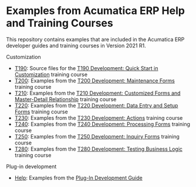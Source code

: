 # Examples from Acumatica ERP Help and Training Courses

This repository contains examples that are included in the Acumatica ERP developer guides and training courses in Version 2021 R1.

Customization

 * [T190](Customization/T190): Source files for the [T190 Development: Quick Start in Customization](https://openuni.acumatica.com/courses/development/t190-development-quick-start-in-customization/) training course
 * [T200](Customization/T200): Examples from the [T200 Development: Maintenance Forms](https://openuni.acumatica.com/courses/development/t200-development-maintenance-forms/) training course
 * [T210](Customization/T210): Examples from the [T210 Development: Customized Forms and Master-Detail Relationship](https://openuni.acumatica.com/courses/development/t210-development-customized-forms-and-master-detail-relationship/) training course
 * [T220](Customization/T220): Examples from the [T220 Development: Data Entry and Setup Forms](https://openuni.acumatica.com/courses/development/t220-development-data-entry-and-setup-forms/) training course
 * [T230](Customization/T230): Examples from the [T230 Development: Actions](https://openuni.acumatica.com/courses/development/t230-development-actions/) training course
 * [T240](Customization/T240): Examples from the [T240 Development: Processing Forms](https://openuni.acumatica.com/courses/development/t240-development-processing-forms/) training course
 * [T250](Customization/T250): Examples from the [T250 Development: Inquiry Forms](https://openuni.acumatica.com/courses/development/t250-development-inquiry-forms/) training course 
 * [T280](Customization/T280): Examples from the [T280 Development: Testing Business Logic](https://openuni.acumatica.com/courses/development/t280-development-testing-business-logic/) training course 
 
<!--Integration development

  * [Help](IntegrationDevelopment/Help): Examples from the [Integration Development Guide](https://help-2021r1.acumatica.com/Help?ScreenId=ShowWiki&pageid=ff22837c-cd3a-410e-b768-88ca6e53b165)
  * [I300](IntegrationDevelopment/I300): Examples from the [I300 Web Services: Basic | Data Retrieval](https://openuni.acumatica.com/courses/integration/i300-web-services-basic-data-retrieval/) training course
  * [I310](IntegrationDevelopment/I310): Examples from the [I310 Web Services: Advanced | Data Retrieval](https://openuni.acumatica.com/courses/integration/i310-web-services-advanced-data-retrieval/) training course
  * [I320](IntegrationDevelopment/I320): Examples from the [I320 Web Services: Data Manipulation](https://openuni.acumatica.com/courses/integration/i320-web-services-data-manipulation/) training course-->

Plug-in development  

 * [Help](PlugInDevelopment/Help): Examples from the [Plug-In Development Guide](https://help.acumatica.com/Help?ScreenId=ShowWiki&pageid=03156779-6d2b-4723-b2f5-49baf251f7e3)
